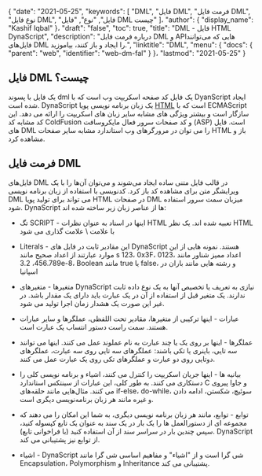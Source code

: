 {
  "date": "2021-05-25",
  "keywords": [
"DML",
"فایل DML",
"فرمت فایل DML",
"نوع فایل DML",
"فایل",
"نوع",
"فایل DML چیست"
]،
  "author": {
    "display_name": "Kashif Iqbal"
}،
  "draft": "false",
  "toc": true,
  "title": "DML - فایل HTML DynaScript",
  "description": "درباره فرمت فایل DML و APIهایی که می‌توانند فایل‌های DML را ایجاد و باز کنند، بیاموزید.",
  "linktitle": "DML",
  "menu": {
    "docs": {
      "parent": "web",
      "identifier": "web-dm-fal"
}
}،
  "lastmod": "2021-05-25"
}

## فایل DML چیست؟

یک فایل با پسوند dml یک فایل کد صفحه اسکریپت وب است که با DyanScript ایجاد شده است. DynaScript یک زبان برنامه نویسی پویا [HTML](/web/html/) است که با ECMAScript سازگار است و بیشتر ویژگی های مشابه سایر زبان های اسکریپت را ارائه می دهد. این کد مشابه کد ColdFusion و کد صفحات سرور فعال مایکروسافت (ASP) است. فایل های DML را می توان در مرورگرهای وب استاندارد مشابه سایر صفحات HTML باز و مشاهده کرد.

## فرمت فایل DML

فایل‌های DML در قالب فایل متنی ساده ایجاد می‌شوند و می‌توان آن‌ها را با یک ویرایشگر متن برای مشاهده کد باز کرد. کدنویسی با استفاده از زبان برنامه نویسی DML می تواند برای تولید پویا HTML در صفحات DML میزبان سمت سرور استفاده شود. DynaScript ها از عناصر زبان زیر ساخته شده اند:


 * تگ SCRIPT - اینها در اسناد به عنوان نظرات HTML تعبیه شده اند. یک نظر HTML با علامت \ علامت گذاری می شود
 * Literals - این مقادیر ثابت در فایل های DynaScript هستند. نمونه هایی از این موارد عبارتند از اعداد صحیح مانند s 123، 0x3F، 0123، اعداد ممیز شناور مانند 456.789، 3.2e-8، Boolean مانند true یا false، و رشته هایی مانند باران در اسپانیا
 * متغیرها - متغیرهای DynaScript نیازی به تعریف یا تخصیص آنها به یک نوع داده ثابت ندارند. یک متغیر قبل از استفاده از آن در یک عبارت باید دارای یک مقدار باشد. در غیر این صورت یک هشدار زمان اجرا تولید می شود.
 * عبارات - اینها ترکیبی از متغیرها، مقادیر تحت اللفظی، عملگرها و سایر عبارات هستند. سمت راست دستور انتساب یک عبارت است.
 * عملگرها - اینها بر روی یک یا چند عبارت به نام عملوند عمل می کنند. اینها می توانند سه تایی، باینری یا تکی باشند: عملگرهای سه تایی روی سه عبارت، عملگرهای دوتایی روی دو عبارت و عملگرهای تکی روی یک عبارت عمل می کنند.
 * بیانیه ها - اینها جریان اسکریپت را کنترل می کنند، اشیاء و برنامه نویسی کلی را دستکاری می کنند. به طور کلی، این عبارات از سینتکس استاندارد C و جاوا پیروی می کنند. مثال‌هایی مانند حلقه‌های if-else، do-while، سوئیچ، شکستن، ادامه دادن و غیره مانند هر زبان برنامه‌نویسی دیگری است.
* توابع - توابع، مانند هر زبان برنامه نویسی دیگری، به شما این امکان را می دهند که مجموعه ای از دستورالعمل ها را یک بار در یک سند به عنوان یک تابع کپسوله کنید، سپس چندین بار در سراسر سند از آن استفاده کنید (با فراخوانی تابع). DynaScript از توابع نیز پشتیبانی می کند.

* اشیاء - DynaScript شی گرا است و از "اشیاء" و مفاهیم اساسی شی گرا مانند Encapsulation، Polymorphism و Inheritance پشتیبانی می کند.


